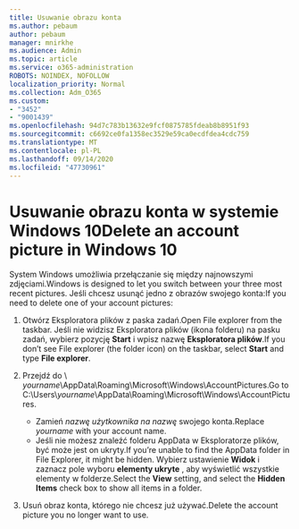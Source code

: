```yaml
---
title: Usuwanie obrazu konta
ms.author: pebaum
author: pebaum
manager: mnirkhe
ms.audience: Admin
ms.topic: article
ms.service: o365-administration
ROBOTS: NOINDEX, NOFOLLOW
localization_priority: Normal
ms.collection: Adm_O365
ms.custom:
- "3452"
- "9001439"
ms.openlocfilehash: 94d7c783b13632e9fcf0875785fdeab8b8951f93
ms.sourcegitcommit: c6692ce0fa1358ec3529e59ca0ecdfdea4cdc759
ms.translationtype: MT
ms.contentlocale: pl-PL
ms.lasthandoff: 09/14/2020
ms.locfileid: "47730961"
---
```

# <a name="delete-an-account-picture-in-windows-10"></a><span data-ttu-id="ac7f0-102">Usuwanie obrazu konta w systemie Windows 10</span><span class="sxs-lookup"><span data-stu-id="ac7f0-102">Delete an account picture in Windows 10</span></span>

<span data-ttu-id="ac7f0-103">System Windows umożliwia przełączanie się między najnowszymi zdjęciami.</span><span class="sxs-lookup"><span data-stu-id="ac7f0-103">Windows is designed to let you switch between your three most recent pictures.</span></span> <span data-ttu-id="ac7f0-104">Jeśli chcesz usunąć jedno z obrazów swojego konta:</span><span class="sxs-lookup"><span data-stu-id="ac7f0-104">If you need to delete one of your account pictures:</span></span>

1. <span data-ttu-id="ac7f0-105">Otwórz Eksploratora plików z paska zadań.</span><span class="sxs-lookup"><span data-stu-id="ac7f0-105">Open File explorer from the taskbar.</span></span> <span data-ttu-id="ac7f0-106">Jeśli nie widzisz Eksploratora plików (ikona folderu) na pasku zadań, wybierz pozycję **Start** i wpisz nazwę **Eksploratora plików**.</span><span class="sxs-lookup"><span data-stu-id="ac7f0-106">If you don’t see File explorer (the folder icon) on the taskbar, select **Start** and type **File explorer**.</span></span>

2. <span data-ttu-id="ac7f0-107">Przejdź do \\ *yourname*\AppData\Roaming\Microsoft\Windows\AccountPictures.</span><span class="sxs-lookup"><span data-stu-id="ac7f0-107">Go to C:\Users\\*yourname*\AppData\Roaming\Microsoft\Windows\AccountPictures.</span></span> 
    - <span data-ttu-id="ac7f0-108">Zamień *nazwę użytkownika na nazwę* swojego konta.</span><span class="sxs-lookup"><span data-stu-id="ac7f0-108">Replace *yourname* with your account name.</span></span>
    - <span data-ttu-id="ac7f0-109">Jeśli nie możesz znaleźć folderu AppData w Eksploratorze plików, być może jest on ukryty.</span><span class="sxs-lookup"><span data-stu-id="ac7f0-109">If you’re unable to find the AppData folder in File Explorer, it might be hidden.</span></span> <span data-ttu-id="ac7f0-110">Wybierz ustawienie **Widok** i zaznacz pole wyboru **elementy ukryte** , aby wyświetlić wszystkie elementy w folderze.</span><span class="sxs-lookup"><span data-stu-id="ac7f0-110">Select the **View** setting, and select the **Hidden Items** check box to show all items in a folder.</span></span>

3. <span data-ttu-id="ac7f0-111">Usuń obraz konta, którego nie chcesz już używać.</span><span class="sxs-lookup"><span data-stu-id="ac7f0-111">Delete the account picture you no longer want to use.</span></span>
 
 